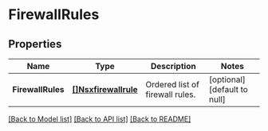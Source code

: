 # FirewallRules

## Properties
Name | Type | Description | Notes
------------ | ------------- | ------------- | -------------
**FirewallRules** | [**[]Nsxfirewallrule**](nsxfirewallrule.md) | Ordered list of firewall rules. | [optional] [default to null]

[[Back to Model list]](../README.md#documentation-for-models) [[Back to API list]](../README.md#documentation-for-api-endpoints) [[Back to README]](../README.md)


